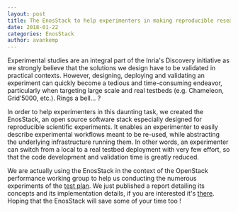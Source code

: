 ```yaml
---
layout: post
title: The EnosStack to help experimenters in making reproducible research
date: 2018-01-22
categories: EnosStack
author: avankemp
---
```


Experimental studies are an integral part of the Inria's Discovery initiative as we strongly believe that the solutions we design have to be validated in practical contexts. However, designing, deploying and validating an experiment can quickly become a tedious and time-consuming endeavor, particularly when targeting large scale and real testbeds (e.g. Chameleon, Grid’5000, etc.). Rings a bell... ?

In order to help experimenters in this daunting task, we created the EnosStack, an open source software stack especially designed for reproducible scientific experiments. It enables an experimenter to easily  describe experimental  workflows meant to be re-used, while  abstracting  the  underlying  infrastructure  running  them. In other words, an experimenter can switch from  a  local  to  a  real  testbed deployment with very few effort, so that the code development and validation time is greatly reduced.


We are actually using the EnosStack in the context of the OpenStack performance working group to help us conducting the numerous experiments of the [test plan](https://review.openstack.org/#/c/491818/).
We just published a report detailing its concepts and its implementation details, if you are interested it's [there](https://hal.inria.fr/hal-01689726).
Hoping that the EnosStack will save some of your time too !







